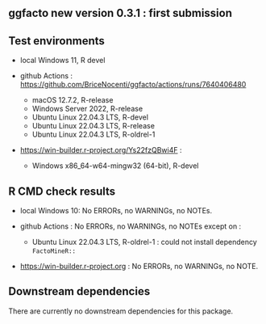 ## ggfacto new version 0.3.1 : first submission 



## Test environments
* local Windows 11, R devel

* github Actions : https://github.com/BriceNocenti/ggfacto/actions/runs/7640406480 
   - macOS 12.7.2, R-release
   - Windows Server 2022, R-release
   - Ubuntu Linux 22.04.3 LTS, R-devel
   - Ubuntu Linux 22.04.3 LTS, R-release
   - Ubuntu Linux 22.04.3 LTS, R-oldrel-1

* https://win-builder.r-project.org/Ys22fzQBwi4F : 
   - Windows x86_64-w64-mingw32 (64-bit), R-devel

## R CMD check results
* local Windows 10:
    No ERRORs, no WARNINGs, no NOTEs. 

* github Actions : 
    No ERRORs, no WARNINGs, no NOTEs except on : 
    
    - Ubuntu Linux 22.04.3 LTS, R-oldrel-1 : 
    could not install dependency `FactoMineR::`

* https://win-builder.r-project.org : 
    No ERRORs, no WARNINGs, no NOTE. 


## Downstream dependencies
There are currently no downstream dependencies for this package.
